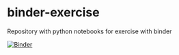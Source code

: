 # binder-exercise
Repository with python notebooks for exercise with binder

[![Binder](https://mybinder.org/badge_logo.svg)](https://mybinder.org/v2/gh/safarist/binder-exercise/master)
